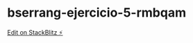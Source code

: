 # bserrang-ejercicio-5-rmbqam

[Edit on StackBlitz ⚡️](https://stackblitz.com/edit/bserrang-ejercicio-5-rmbqam)